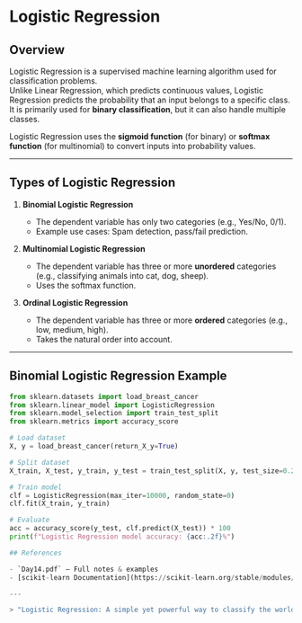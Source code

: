 # Logistic Regression

## Overview

Logistic Regression is a supervised machine learning algorithm used for classification problems.  
Unlike Linear Regression, which predicts continuous values, Logistic Regression predicts the probability that an input belongs to a specific class.  
It is primarily used for **binary classification**, but it can also handle multiple classes.

Logistic Regression uses the **sigmoid function** (for binary) or **softmax function** (for multinomial) to convert inputs into probability values.

---

## Types of Logistic Regression

1. **Binomial Logistic Regression**
   - The dependent variable has only two categories (e.g., Yes/No, 0/1).
   - Example use cases: Spam detection, pass/fail prediction.

2. **Multinomial Logistic Regression**
   - The dependent variable has three or more **unordered** categories (e.g., classifying animals into cat, dog, sheep).
   - Uses the softmax function.

3. **Ordinal Logistic Regression**
   - The dependent variable has three or more **ordered** categories (e.g., low, medium, high).
   - Takes the natural order into account.

---

## Binomial Logistic Regression Example

```python
from sklearn.datasets import load_breast_cancer
from sklearn.linear_model import LogisticRegression
from sklearn.model_selection import train_test_split
from sklearn.metrics import accuracy_score

# Load dataset
X, y = load_breast_cancer(return_X_y=True)

# Split dataset
X_train, X_test, y_train, y_test = train_test_split(X, y, test_size=0.20, random_state=23)

# Train model
clf = LogisticRegression(max_iter=10000, random_state=0)
clf.fit(X_train, y_train)

# Evaluate
acc = accuracy_score(y_test, clf.predict(X_test)) * 100
print(f"Logistic Regression model accuracy: {acc:.2f}%")

## References

- `Day14.pdf` — Full notes & examples  
- [scikit-learn Documentation](https://scikit-learn.org/stable/modules/linear_model.html#logistic-regression)

---

> "Logistic Regression: A simple yet powerful way to classify the world in 0s and 1s."
